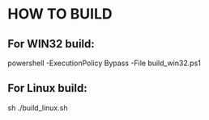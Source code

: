 # HOW TO BUILD
## For WIN32 build: 
powershell -ExecutionPolicy Bypass -File build_win32.ps1

## For Linux build:
sh ./build_linux.sh